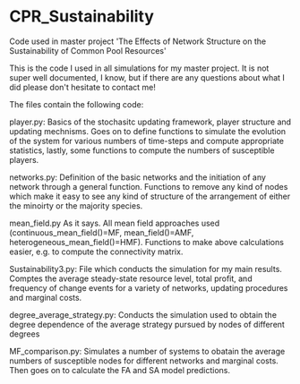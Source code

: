 # CPR_Sustainability
Code used in master project 'The Effects of Network Structure on the Sustainability of Common Pool Resources'

This is the code I used in all simulations for my master project. It is not super well documented, I know, but if there are any questions about what I did please don't hesitate to contact me!

The files contain the following code:

  player.py:    Basics of the stochasitc updating framework, player structure and updating mechnisms. Goes on to define functions to simulate the evolution of the                   system for various numbers of time-steps and compute appropriate statistics, lastly, some functions to compute the numbers of susceptible players.
  
  networks.py:  Definition of the basic networks and the initiation of any network through a general function. Functions to remove any kind of nodes which make it 
                easy to see any kind of structure of the arrangement of either the minoirty or the majority species.
                
  mean_field.py As it says. All mean field approaches used (continuous_mean_field()=MF, mean_field()=AMF, heterogeneous_mean_field()=HMF). Functions to make above                   calculations easier, e.g. to compute the connectivity matrix.
  
  Sustainability3.py:           File which conducts the simulation for my main results. Comptes the average steady-state resource level, total profit, and frequency                                 of change events for a variety of networks, updating procedures and marginal costs.
  
  degree_average_strategy.py:   Conducts the simulation used to obtain the degree dependence of the average strategy pursued by nodes of different degrees
  
  MF_comparison.py:             Simulates a number of systems to obatain the average numbers of susceptible nodes for different networks and marginal costs. Then                                   goes on to calculate the FA and SA model predictions.
  
